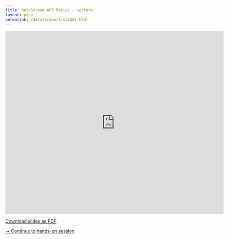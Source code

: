 ```yaml
---
title: DataStream API Basics - Lecture
layout: page
permalink: /dataStream/1-slides.html
---
```


<iframe src="https://www.slideshare.net/slideshow/embed_code/key/hzjfiRCV5kf4YA" width="680" height="571" frameborder="0" marginwidth="0" marginheight="0" scrolling="no"></iframe>

[Download slides as PDF]({{site.baseurl}}/slides/flink_stream_basics.pdf)

[-> Continue to hands-on session]({{site.baseurl}}/dataStream/1-handsOn.html)
